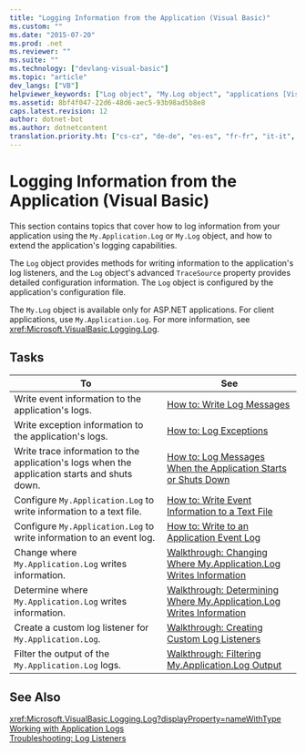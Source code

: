 ```yaml
---
title: "Logging Information from the Application (Visual Basic)"
ms.custom: ""
ms.date: "2015-07-20"
ms.prod: .net
ms.reviewer: ""
ms.suite: ""
ms.technology: ["devlang-visual-basic"]
ms.topic: "article"
dev_langs: ["VB"]
helpviewer_keywords: ["Log object", "My.Log object", "applications [Visual Basic], logging information from", "logging", "My.Application.Log object", "examples [Visual Basic], logging application information"]
ms.assetid: 8bf4f047-22d6-48d6-aec5-93b98ad5b8e8
caps.latest.revision: 12
author: dotnet-bot
ms.author: dotnetcontent
translation.priority.ht: ["cs-cz", "de-de", "es-es", "fr-fr", "it-it", "ja-jp", "ko-kr", "pl-pl", "pt-br", "ru-ru", "tr-tr", "zh-cn", "zh-tw"]
---
```

# Logging Information from the Application (Visual Basic)
This section contains topics that cover how to log information from your application using the `My.Application.Log` or `My.Log` object, and how to extend the application's logging capabilities.  
  
 The `Log` object provides methods for writing information to the application's log listeners, and the `Log` object's advanced `TraceSource` property provides detailed configuration information. The `Log` object is configured by the application's configuration file.  
  
 The `My.Log` object is available only for ASP.NET applications. For client applications, use `My.Application.Log`. For more information, see <xref:Microsoft.VisualBasic.Logging.Log>.  
  
## Tasks  
  
|To|See|  
|--------|---------|  
|Write event information to the application's logs.|[How to: Write Log Messages](../../../../visual-basic/developing-apps/programming/log-info/how-to-write-log-messages.md)|  
|Write exception information to the application's logs.|[How to: Log Exceptions](../../../../visual-basic/developing-apps/programming/log-info/how-to-log-exceptions.md)|  
|Write trace information to the application's logs when the application starts and shuts down.|[How to: Log Messages When the Application Starts or Shuts Down](../../../../visual-basic/developing-apps/programming/log-info/how-to-log-messages-when-the-application-starts-or-shuts-down.md)|  
|Configure `My.Application.Log` to write information to a text file.|[How to: Write Event Information to a Text File](../../../../visual-basic/developing-apps/programming/log-info/how-to-write-event-information-to-a-text-file.md)|  
|Configure `My.Application.Log` to write information to an event log.|[How to: Write to an Application Event Log](../../../../visual-basic/developing-apps/programming/log-info/how-to-write-to-an-application-event-log.md)|  
|Change where `My.Application.Log` writes information.|[Walkthrough: Changing Where My.Application.Log Writes Information](../../../../visual-basic/developing-apps/programming/log-info/walkthrough-changing-where-my-application-log-writes-information.md)|  
|Determine where `My.Application.Log` writes information.|[Walkthrough: Determining Where My.Application.Log Writes Information](../../../../visual-basic/developing-apps/programming/log-info/walkthrough-determining-where-my-application-log-writes-information.md)|  
|Create a custom log listener for `My.Application.Log`.|[Walkthrough: Creating Custom Log Listeners](../../../../visual-basic/developing-apps/programming/log-info/walkthrough-creating-custom-log-listeners.md)|  
|Filter the output of the `My.Application.Log` logs.|[Walkthrough: Filtering My.Application.Log Output](../../../../visual-basic/developing-apps/programming/log-info/walkthrough-filtering-my-application-log-output.md)|  
  
## See Also  
 <xref:Microsoft.VisualBasic.Logging.Log?displayProperty=nameWithType>   
 [Working with Application Logs](../../../../visual-basic/developing-apps/programming/log-info/working-with-application-logs.md)   
 [Troubleshooting: Log Listeners](../../../../visual-basic/developing-apps/programming/log-info/troubleshooting-log-listeners.md)

